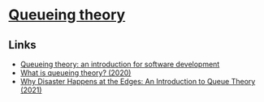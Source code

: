 # [Queueing theory](https://en.wikipedia.org/wiki/Queueing_theory)

## Links

- [Queueing theory: an introduction for software development](https://github.com/joelparkerhenderson/queueing_theory)
- [What is queueing theory? (2020)](https://oneraynyday.github.io/math/2020/04/14/Queueing-Theory-Pt1/)
- [Why Disaster Happens at the Edges: An Introduction to Queue Theory (2021)](https://thenewstack.io/an-introduction-to-queue-theory-why-disaster-happens-at-the-edges/)
